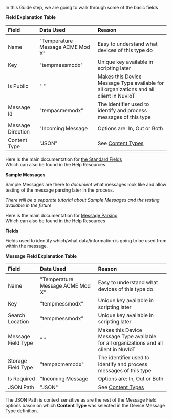 In this Guide step, we are going to walk through some of the basic fields

**Field Explanation Table**  

| Field | Data Used | Reason |
|:--|:--|:--|
| | | |  
| Name | "Temperature Message ACME Mod X" | Easy to understand what devices of this type do |
| Key | "tempmessmodx" | Unique key available in scripting later |
| Is Public | " " | Makes this Device Message Type available for all organizations and all client in NuvIoT |
| Message Id | "tempacmemodx" | The identifier used to identify and process messages of this type |
| Message Direction | "Incoming Message | Options are: In, Out or Both |
| Content Type | "JSON" | See <a href="https://support.nuviot.com/help.html#/messaging/contenttypes" target="_blank">Content Types</a>  |  
  
  
Here is the main documentation for <a href="https://support.nuviot.com/help.html#/topics/standardfields" target="_blank">the Standard Fields</a>  
Which can also be found in the Help Resources
  
**Sample Messages**

Sample Messages are there to _document_ what messages look like and allow testing of the message parsing later in the process.  
  
_There will be a separate tutorial about Sample Messages and the testing available in the future_
  
Here is the main documentation for <a href="https://support.nuviot.com/help.html#/messaging/parsing/index" target="_blank">Message Parsing</a>  
Which can also be found in the Help Resources
  
**Fields**

Fields used to identify which/what data/information is going to be used from within the message.  

**Message Field Explanation Table**  

| Field | Data Used | Reason |
|:--|:--|:--|
| | | |  
| Name | "Temperature Message ACME Mod X" | Easy to understand what devices of this type do |
| Key | "tempmessmodx" | Unique key available in scripting later |
| Search Location | "tempmessmodx" | Unique key available in scripting later |
| Message Field Type | " " | Makes this Device Message Type available for all organizations and all client in NuvIoT |
| Storage Field Type | "tempacmemodx" | The identifier used to identify and process messages of this type |
| Is Required | "Incoming Message | Options are: In, Out or Both |  
| JSON Path | "JSON" | See <a href="https://support.nuviot.com/help.html#/messaging/contenttypes" target="_blank">Content Types</a>  |  
    
The JSON Path is context sensitive as are the rest of the Message Field options bason on which **Content Type** was selected in the Device Message Type definition.  
  
